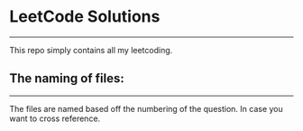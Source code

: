 # LeetCode Solutions

---

This repo simply contains all my leetcoding.


## The naming of files:

---

The files are named based off the numbering of the question. In case you want to cross reference.  
